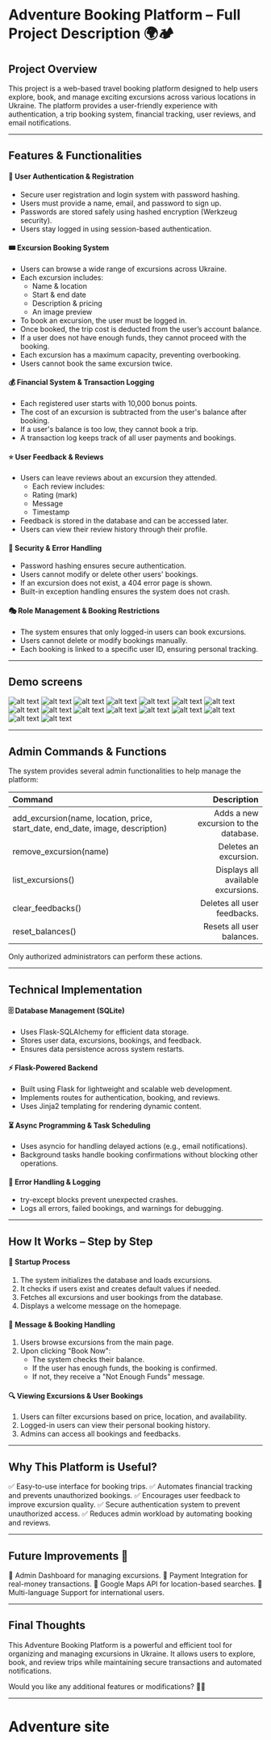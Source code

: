 # Adventure Booking Platform – Full Project Description 🌍🏕️
## Project Overview
This project is a web-based travel booking platform designed to help users explore, book, and manage exciting excursions across various locations in Ukraine. The platform provides a user-friendly experience with authentication, a trip booking system, financial tracking, user reviews, and email notifications.

---

## Features & Functionalities
#### 🛂 User Authentication & Registration
* Secure user registration and login system with password hashing.
* Users must provide a name, email, and password to sign up.
* Passwords are stored safely using hashed encryption (Werkzeug security).
* Users stay logged in using session-based authentication.
#### 🎟 Excursion Booking System
* Users can browse a wide range of excursions across Ukraine.
* Each excursion includes:
    * Name & location
    * Start & end date
    * Description & pricing
    * An image preview
* To book an excursion, the user must be logged in.
* Once booked, the trip cost is deducted from the user’s account balance.
* If a user does not have enough funds, they cannot proceed with the booking.
* Each excursion has a maximum capacity, preventing overbooking.
* Users cannot book the same excursion twice.
#### 💰 Financial System & Transaction Logging
* Each registered user starts with 10,000 bonus points.
* The cost of an excursion is subtracted from the user's balance after booking.
* If a user's balance is too low, they cannot book a trip.
* A transaction log keeps track of all user payments and bookings.
#### ⭐ User Feedback & Reviews
* Users can leave reviews about an excursion they attended.
    * Each review includes:
    * Rating (mark)
    * Message
    * Timestamp
* Feedback is stored in the database and can be accessed later.
* Users can view their review history through their profile.
#### 🔐 Security & Error Handling
* Password hashing ensures secure authentication.
* Users cannot modify or delete other users' bookings.
* If an excursion does not exist, a 404 error page is shown.
* Built-in exception handling ensures the system does not crash.
#### 🎭 Role Management & Booking Restrictions
* The system ensures that only logged-in users can book excursions.
* Users cannot delete or modify bookings manually.
* Each booking is linked to a specific user ID, ensuring personal tracking.

---

## Demo screens

![alt text](screens/mainpage.png)
![alt text](screens/bukovel.png)
![alt text](screens/carpatians.png)
![alt text](screens/chernobyl.png)
![alt text](screens/kamianets-podilskyi.png)
![alt text](screens/kyiv.png)
![alt text](screens/lviv.png)
![alt text](screens/odessa.png)
![alt text](screens/poltava.png)
![alt text](screens/vinnytsia.png)
![alt text](screens/book-function.png)
![alt text](screens/feedbacks.png)
![alt text](screens/list-of-excursions.png)
![alt text](screens/personal-page.png)
![alt text](screens/registration-page.png)
![alt text](screens/site-database.png)

---

## Admin Commands & Functions
The system provides several admin functionalities to help manage the platform:

Command	| Description
:-------|------------:
add_excursion(name, location, price, start_date, end_date, image, description)	| Adds a new excursion to the database.
remove_excursion(name) |	Deletes an excursion.
list_excursions() |	Displays all available excursions.
clear_feedbacks() |	Deletes all user feedbacks.
reset_balances() | Resets all user balances.

Only authorized administrators can perform these actions.

---

## Technical Implementation
#### 🗄 Database Management (SQLite)
* Uses Flask-SQLAlchemy for efficient data storage.
* Stores user data, excursions, bookings, and feedback.
* Ensures data persistence across system restarts.
#### ⚡ Flask-Powered Backend
* Built using Flask for lightweight and scalable web development.
* Implements routes for authentication, booking, and reviews.
* Uses Jinja2 templating for rendering dynamic content.
#### ⏳ Async Programming & Task Scheduling
* Uses asyncio for handling delayed actions (e.g., email notifications).
* Background tasks handle booking confirmations without blocking other operations.
#### 🚨 Error Handling & Logging
* try-except blocks prevent unexpected crashes.
* Logs all errors, failed bookings, and warnings for debugging.

---

## How It Works – Step by Step

#### 🏁 Startup Process
1. The system initializes the database and loads excursions.
2. It checks if users exist and creates default values if needed.
3. Fetches all excursions and user bookings from the database.
4. Displays a welcome message on the homepage.
#### 📩 Message & Booking Handling
1. Users browse excursions from the main page.
2. Upon clicking "Book Now":
    * The system checks their balance.
    * If the user has enough funds, the booking is confirmed.
    * If not, they receive a "Not Enough Funds" message.
#### 🔍 Viewing Excursions & User Bookings
1. Users can filter excursions based on price, location, and availability.
2. Logged-in users can view their personal booking history.
3. Admins can access all bookings and feedbacks.

---

## Why This Platform is Useful?
✅ Easy-to-use interface for booking trips.
✅ Automates financial tracking and prevents unauthorized bookings.
✅ Encourages user feedback to improve excursion quality.
✅ Secure authentication system to prevent unauthorized access.
✅ Reduces admin workload by automating booking and reviews.

---

## Future Improvements 🚀
🔹 Admin Dashboard for managing excursions.
🔹 Payment Integration for real-money transactions.
🔹 Google Maps API for location-based searches.
🔹 Multi-language Support for international users.

---

## Final Thoughts
This Adventure Booking Platform is a powerful and efficient tool for organizing and managing excursions in Ukraine. It allows users to explore, book, and review trips while maintaining secure transactions and automated notifications.

Would you like any additional features or modifications? 🚀😊

---

# Adventure site